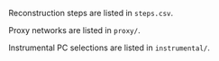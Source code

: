Reconstruction steps are listed in `steps.csv`.

Proxy networks are listed in `proxy/`.

Instrumental PC selections are listed in `instrumental/`.
